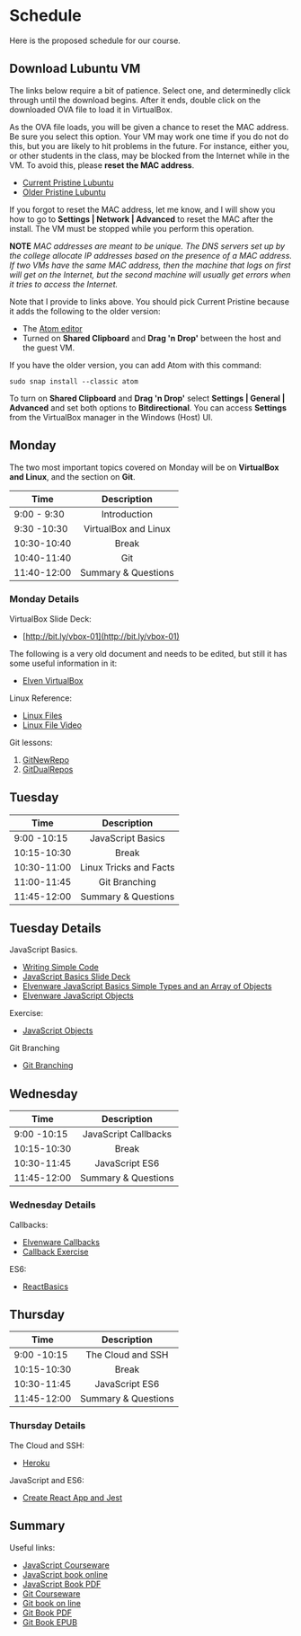 # Schedule

Here is the proposed schedule for our course.

## Download Lubuntu VM

The links below require a bit of patience. Select one, and determinedly click through until the download begins. After it ends, double click on the downloaded OVA file to load it in VirtualBox.

As the OVA file loads, you will be given a chance to reset the MAC address. Be sure you select this option. Your VM may work one time if you do not do this, but you are likely to hit problems in the future. For instance, either you, or other students in the class, may be blocked from the Internet while in the VM. To avoid this, please **reset the MAC address**.

- [Current Pristine Lubuntu](http://bit.ly/pristine-2017-08-a)
- [Older Pristine Lubuntu](http://bitly.com/pristine-2017-08)

If you forgot to reset the MAC address, let me know, and I will show you how to go to **Settings | Network | Advanced** to reset the MAC after the install. The VM must be stopped while you perform this operation.

**NOTE** _MAC addresses are meant to be unique. The DNS servers set up by the college allocate IP addresses based on the presence of a MAC address. If two VMs have the same MAC address, then the machine that logs on first will get on the Internet, but the second machine will usually get errors when it tries to access the Internet._

Note that I provide to links above. You should pick Current Pristine because it adds the following to the older version:

- The [Atom editor](https://atom.io/)
- Turned on **Shared Clipboard** and **Drag 'n Drop'** between the host and the guest VM.

If you have the older version, you can add Atom with this command:

```
sudo snap install --classic atom
```

To turn on **Shared Clipboard** and **Drag 'n Drop'** select **Settings | General | Advanced** and set both options to **Bitdirectional**. You can access **Settings** from the VirtualBox manager in the Windows (Host) UI.

## Monday

The two most important topics covered on Monday will be on **VirtualBox and Linux**, and the section on **Git**.

| Time        | Description           |
|-------------|:---------------------:|
| 9:00 - 9:30 |  Introduction         |
| 9:30 -10:30 |  VirtualBox and Linux |
| 10:30-10:40 |  Break                |
| 10:40-11:40 |  Git                  |
| 11:40-12:00 |  Summary & Questions  |

### Monday Details

VirtualBox Slide Deck:

- [http://bit.ly/vbox-01](http://bit.ly/vbox-01)

The following is a very old document and needs to be edited, but still it has some useful information in it:

- [Elven VirtualBox](http://www.elvenware.com/charlie/os/linux/VirtualBox.html)

Linux Reference:

- [Linux Files][linux-files]
- [Linux File Video][linux-file-video]

Git lessons:

1. [GitNewRepo](http://www.ccalvert.net/books/CloudNotes/Assignments/GitNewRepo.html)
1. [GitDualRepos](http://www.ccalvert.net/books/CloudNotes/Assignments/GitDualRepos.html)


## Tuesday

| Time        | Description           |
|-------------|:---------------------:|
| 9:00 -10:15 | JavaScript Basics |
| 10:15-10:30 | Break |
| 10:30-11:00 | Linux Tricks and Facts |
| 11:00-11:45 | Git Branching |
| 11:45-12:00 | Summary & Questions |

## Tuesday Details

JavaScript Basics.

- [Writing Simple Code][simple-code]
- [JavaScript Basics Slide Deck](http://bit.ly/elven-javascript-basics)
- [Elvenware JavaScript Basics Simple Types and an Array of Objects][javascript-basics]
- [Elvenware JavaScript Objects][elf-objects]

Exercise:

- [JavaScript Objects][js-objects]

[js-objects]: http://www.ccalvert.net/books/CloudNotes/Assignments/JavaScriptObjects.html
[elf-objects]: http://www.elvenware.com/charlie/development/web/JavaScript/JavaScriptObjects.html

Git Branching

- [Git Branching][git-branching]


## Wednesday

| Time        | Description           |
|-------------|:---------------------:|
| 9:00 -10:15 | JavaScript Callbacks |
| 10:15-10:30 | Break |
| 10:30-11:45 | JavaScript ES6 |
| 11:45-12:00 | Summary & Questions |

### Wednesday Details

Callbacks:

- [Elvenware Callbacks][elven-callbacks]
- [Callback Exercise][callback-exercise]

ES6:

- [ReactBasics][react-basics]

## Thursday

| Time        | Description           |
|-------------|:---------------------:|
| 9:00 -10:15 | The Cloud and SSH     |
| 10:15-10:30 | Break                 |
| 10:30-11:45 | JavaScript ES6        |
| 11:45-12:00 | Summary & Questions   |

### Thursday Details

The Cloud and SSH:

- [Heroku][heroku-exercise]

JavaScript and ES6:

- [Create React App and Jest][jest-cra]

## Summary

Useful links:

- [JavaScript Courseware][js-cw]
- [JavaScript book online][js-online]
- [JavaScript Book PDF][js-pdf]
- [Git Courseware][git-cw]
- [Git book on line][gb-online]
- [Git Book PDF][gb-pdf]
- [Git Book EPUB][gb-epub]

<!-- Links -->

[js-cw]: http://www.elvenware.com/charlie/development/web/JavaScript/JavaScriptCourseware.html
[js-pdf]: https://drive.google.com/file/d/0B25UTAlOfPRGeGNpVFJtZ1QxUTA/view?usp=sharing
[js-online]: http://www.elvenware.com/charlie/development/web/JavaScript/
[git-cw]: http://www.ccalvert.net/development/git/git.html
[gb-online]: (http://www.ccalvert.net/development/git/)
[gb-pdf]: http://bit.ly/elven-git-pdf
[gb-epub]: http://bit.ly/elven-git-epub

[linux-file-video]: http://youtu.be/pHIRpHDn7WQ

[linux-files]: http://www.elvenware.com/charlie/os/linux/LinuxFiles.html

[git-branching]: http://www.ccalvert.net/development/git/git-branches.html

[simple-code]: http://www.elvenware.com/charlie/development/web/JavaScript/WritingSimpleCode.html

[javascript-basics]: http://www.elvenware.com/charlie/development/web/JavaScript/JavaScriptBasics.html

[js-objects]: http://www.ccalvert.net/books/CloudNotes/Assignments/JavaScriptObjects.html

[elven-callbacks]: http://www.elvenware.com/charlie/development/web/JavaScript/JavaScriptFunctions.html#callbacks

[callback-exercise]: http://www.ccalvert.net/books/CloudNotes/Assignments/Callbacks.html

[react-basics]: http://www.ccalvert.net/books/CloudNotes/Assignments/React/ReactBasics.html

[heroku-exercise]: http://www.ccalvert.net/books/CloudNotes/Assignments/HerokuStarter.html

[jest-cra]: http://bit.ly/jest-cra
